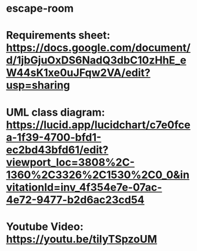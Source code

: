 # escape-room
# Requirements sheet: https://docs.google.com/document/d/1jbGjuOxDS6NadQ3dbC10zHhE_eW44sK1xe0uJFqw2VA/edit?usp=sharing
# UML class diagram: https://lucid.app/lucidchart/c7e0fcea-1f39-4700-bfd1-ec2bd43bfd61/edit?viewport_loc=3808%2C-1360%2C3326%2C1530%2C0_0&invitationId=inv_4f354e7e-07ac-4e72-9477-b2d6ac23cd54
# Youtube Video: https://youtu.be/tiIyTSpzoUM
